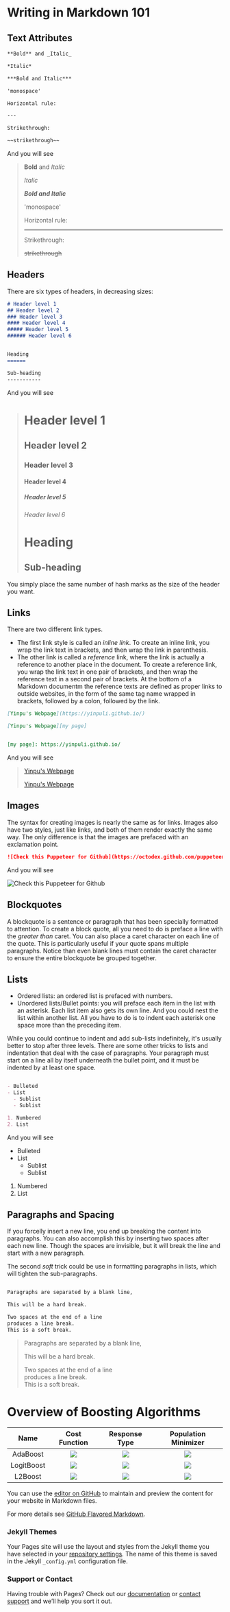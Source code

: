 # Writing in Markdown 101



## Text Attributes

```markdown
**Bold** and _Italic_ 

*Italic*

***Bold and Italic***

'monospace'

Horizontal rule:

---

Strikethrough:

~~strikethrough~~

```

And you will see

>**Bold** and _Italic_ 
>
>*Italic*
>
>***Bold and Italic***
>
>'monospace'
>
>Horizontal rule:
>
>---
>
>Strikethrough:
>
>~~strikethrough~~



## Headers

There are six types of headers, in decreasing sizes:

```markdown
# Header level 1
## Header level 2
### Header level 3
#### Header level 4
##### Header level 5
###### Header level 6


Heading
======

Sub-heading
-----------
```

And you will see
># Header level 1
>## Header level 2
>### Header level 3
>#### Header level 4
>##### Header level 5
>###### Header level 6
>Heading
>======
>
>Sub-heading
>-----------



You simply place the same number of hash marks as the size of the header you want.

## Links

There are two different link types. 
- The first link style is called an _inline link_. To create an inline link, you wrap the link text in brackets, and then wrap the link in parenthesis. 
- The other link is called a _reference_ link, where the link is actually a reference to another place in the document. To create a reference link, you wrap the link text in one pair of brackets, and then wrap the reference text in a second pair of brackets. At the bottom of a Markdown documentm the reference texts are defined as proper links to outside websites, in the form of the same tag name wrapped in brackets, followed by a colon, followed by the link.

```markdown
[Yinpu's Webpage](https://yinpuli.github.io/)

[Yinpu's Webpage][my page]


[my page]: https://yinpuli.github.io/

```

And you will see

>[Yinpu's Webpage](https://yinpuli.github.io/)
>
>[Yinpu's Webpage][my page]
>
>
>[my page]: https://yinpuli.github.io/


## Images

The syntax for creating images is nearly the same as for links. Images also have two styles, just like links, and both of them render exactly the same way. The only difference is that the images are prefaced with an exclamation point.

```markdown
![Check this Puppeteer for Github](https://octodex.github.com/puppeteer/)
```

And you will see

![Check this Puppeteer for Github](https://octodex.github.com/images/puppeteer.png)

## Blockquotes

A blockquote is a sentence or paragraph that has been specially formatted to attention. To create a block quote, all you need to do is preface a line with the _greater than_ caret. You can also place a caret character on each line of the quote. This is particularly useful if your quote spans multiple paragraphs. Notice than even blank lines must contain the caret character to ensure the entire blockquote be grouped together.

## Lists

- Ordered lists: an ordered list is prefaced with numbers.
- Unordered lists/Bullet points: you will preface each item in the list with an asterisk. Each list item also gets its own line. And you could nest the list within another list. All you have to do is to indent each asterisk one space more than the preceding item.

While you could continue to indent and add sub-lists indefinitely, it's usually better to stop after three levels. There are some other tricks to lists and indentation that deal with the case of paragraphs. Your paragraph must start on a line all by itself underneath the bullet point, and it must be indented by at least one space. 


```markdown

- Bulleted
- List
  - Sublist
  - Sublist

1. Numbered
2. List

```

And you will see

- Bulleted
- List
  - Sublist
  - Sublist

1. Numbered
2. List


## Paragraphs and Spacing

If you forcelly insert a new line, you end up breaking the content into paragraphs. You can also accomplish this by inserting two spaces after each new line. Though the spaces are invisible, but it will break the line and start with a new paragraph.

The second _soft_ trick could be use in formatting paragraphs in lists, which will tighten the sub-paragraphs.


```markdown

Paragraphs are separated by a blank line,

This will be a hard break.

Two spaces at the end of a line  
produces a line break.  
This is a soft break.

```




>Paragraphs are separated by a blank line,
>
>This will be a hard break.
>
>Two spaces at the end of a line  
>produces a line break.  
>This is a soft break.







# Overview of Boosting Algorithms

|    Name    |     Cost Function    |                       Response Type                       |                         Population Minimizer                         |
|:----------:|:--------------------:|:---------------------------------------------------------:|:--------------------------------------------------------------------:|
|  AdaBoost  |      <img src="https://render.githubusercontent.com/render/math?math=e^{yf}">      |    <img src="https://render.githubusercontent.com/render/math?math=y \in \left\lbrace -1, +1 \right\rbrace">            | <img src="https://render.githubusercontent.com/render/math?math=F(x) = \frac{1}{2}log\left(\frac{\mathbb{P}(Y=1\|X=x)}{\mathbb{P}(Y=-1\|X=x)}\right)"> |
| LogitBoost |  <img src="https://render.githubusercontent.com/render/math?math=log_2[1 &#x0002B; e^{-2yf}]">  |    <img src="https://render.githubusercontent.com/render/math?math=y \in \left\lbrace -1, +1 \right\rbrace">     |  <img src="https://render.githubusercontent.com/render/math?math=F(x)=\frac{1}{2}log\left(\frac{\mathbb{P}(Y=1\|X=x)}{\mathbb{P}(Y=-1\|X=x)}\right)">   |
|   L2Boost  |  <img src="https://render.githubusercontent.com/render/math?math=\frac{(y-f)^2}{2}"> |  <img src="https://render.githubusercontent.com/render/math?math=y \in \left\lbrace -1, +1 \right\rbrace, \mathbb{R}">    |                         <img src="https://render.githubusercontent.com/render/math?math=F(x) = \mathbb{E}(Y\|X=x)">                           |

























You can use the [editor on GitHub](https://github.com/YinpuLi/blogs/edit/gh-pages/index.md) to maintain and preview the content for your website in Markdown files.


For more details see [GitHub Flavored Markdown](https://guides.github.com/features/mastering-markdown/).

### Jekyll Themes

Your Pages site will use the layout and styles from the Jekyll theme you have selected in your [repository settings](https://github.com/YinpuLi/blogs/settings). The name of this theme is saved in the Jekyll `_config.yml` configuration file.

### Support or Contact

Having trouble with Pages? Check out our [documentation](https://docs.github.com/categories/github-pages-basics/) or [contact support](https://github.com/contact) and we’ll help you sort it out.
